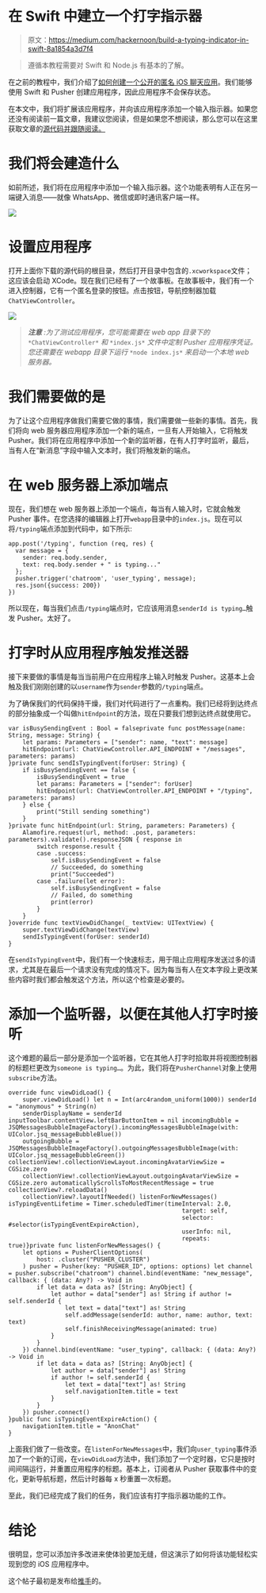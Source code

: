 # 在 Swift 中建立一个打字指示器

> 原文：<https://medium.com/hackernoon/build-a-typing-indicator-in-swift-8a1854a3d7f4>

> 遵循本教程需要对 Swift 和 Node.js 有基本的了解。

在之前的教程中，我们介绍了[如何创建一个公开的匿名 iOS 聊天应用](https://blog.pusher.com/create-anonymous-public-ios-chat-app/)。我们能够使用 Swift 和 Pusher 创建应用程序，因此应用程序不会保存状态。

在本文中，我们将扩展该应用程序，并向该应用程序添加一个输入指示器。如果您还没有阅读前一篇文章，我建议您阅读，但是如果您不想阅读，那么您可以在这里获取文章的[源代码并跟随阅读。](https://github.com/neoighodaro/anonymous-ios-app-pusher/tree/v1.0)

# 我们将会建造什么

如前所述，我们将在应用程序中添加一个输入指示器。这个功能表明有人正在另一端键入消息——就像 WhatsApp、微信或即时通讯客户端一样。

![](img/5da354e6603dccf42c50835a878ee455.png)

# 设置应用程序

打开上面你下载的源代码的根目录，然后打开目录中包含的`.xcworkspace`文件；这应该会启动 XCode。现在我们已经有了一个故事板。在故事板中，我们有一个进入控制器，它有一个匿名登录的按钮。点击按钮，导航控制器加载`ChatViewController`。

![](img/9185e40a491e76db09cc7c1db9817e5f.png)

> ***注意*** *:为了测试应用程序，您可能需要在 web app 目录下的* `*ChatViewController*` *和* `*index.js*` *文件中定制 Pusher 应用程序凭证。您还需要在 webapp 目录下运行* `*node index.js*` *来启动一个本地 web 服务器。*

# 我们需要做的是

为了让这个应用程序做我们需要它做的事情，我们需要做一些新的事情。首先，我们将向 web 服务器应用程序添加一个新的端点，一旦有人开始输入，它将触发 Pusher。我们将在应用程序中添加一个新的监听器，在有人打字时监听，最后，当有人在“新消息”字段中输入文本时，我们将触发新的端点。

# 在 web 服务器上添加端点

现在，我们想在 web 服务器上添加一个端点，每当有人输入时，它就会触发 Pusher 事件。在您选择的编辑器上打开`webapp`目录中的`index.js`。现在可以将`/typing`端点添加到代码中，如下所示:

```
app.post('/typing', function (req, res) {
  var message = {
    sender: req.body.sender,
    text: req.body.sender + " is typing..."
  };
  pusher.trigger('chatroom', 'user_typing', message);
  res.json({success: 200})
})
```

所以现在，每当我们点击`/typing`端点时，它应该用消息`senderId is typing…`触发 Pusher。太好了。

# 打字时从应用程序触发推送器

接下来要做的事情是每当当前用户在应用程序上输入时触发 Pusher。这基本上会触及我们刚刚创建的以`username`作为`sender`参数的`/typing`端点。

为了确保我们的代码保持干燥，我们对代码进行了一点重构。我们已经将到达终点的部分抽象成一个叫做`hitEndpoint`的方法，现在只要我们想到达终点就使用它。

```
var isBusySendingEvent : Bool = falseprivate func postMessage(name: String, message: String) {
    let params: Parameters = ["sender": name, "text": message]
    hitEndpoint(url: ChatViewController.API_ENDPOINT + "/messages", parameters: params)
}private func sendIsTypingEvent(forUser: String) {
    if isBusySendingEvent == false {
        isBusySendingEvent = true
        let params: Parameters = ["sender": forUser]
        hitEndpoint(url: ChatViewController.API_ENDPOINT + "/typing", parameters: params)
    } else {
        print("Still sending something")
    }
}private func hitEndpoint(url: String, parameters: Parameters) {
    Alamofire.request(url, method: .post, parameters: parameters).validate().responseJSON { response in
        switch response.result {
        case .success:
            self.isBusySendingEvent = false
            // Succeeded, do something
            print("Succeeded")
        case .failure(let error):
            self.isBusySendingEvent = false
            // Failed, do something
            print(error)
        }
    }
}override func textViewDidChange(_ textView: UITextView) {
    super.textViewDidChange(textView)
    sendIsTypingEvent(forUser: senderId)
}
```

在`sendIsTypingEvent`中，我们有一个快速标志，用于阻止应用程序发送过多的请求，尤其是在最后一个请求没有完成的情况下。因为每当有人在文本字段上更改某些内容时我们都会触发这个方法，所以这个检查是必要的。

# 添加一个监听器，以便在其他人打字时接听

这个难题的最后一部分是添加一个监听器，它在其他人打字时拾取并将视图控制器的标题栏更改为`someone is typing…`。为此，我们将在`PusherChannel`对象上使用`subscribe`方法。

```
override func viewDidLoad() {
    super.viewDidLoad() let n = Int(arc4random_uniform(1000)) senderId = "anonymous" + String(n)
    senderDisplayName = senderId inputToolbar.contentView.leftBarButtonItem = nil incomingBubble = JSQMessagesBubbleImageFactory().incomingMessagesBubbleImage(with: UIColor.jsq_messageBubbleBlue())
    outgoingBubble = JSQMessagesBubbleImageFactory().outgoingMessagesBubbleImage(with: UIColor.jsq_messageBubbleGreen()) collectionView!.collectionViewLayout.incomingAvatarViewSize = CGSize.zero
    collectionView!.collectionViewLayout.outgoingAvatarViewSize = CGSize.zero automaticallyScrollsToMostRecentMessage = true collectionView?.reloadData()
    collectionView?.layoutIfNeeded() listenForNewMessages() isTypingEventLifetime = Timer.scheduledTimer(timeInterval: 2.0,
                                                 target: self,
                                                 selector: #selector(isTypingEventExpireAction),
                                                 userInfo: nil,
                                                 repeats: true)}private func listenForNewMessages() {
    let options = PusherClientOptions(
        host: .cluster("PUSHER_CLUSTER")
    ) pusher = Pusher(key: "PUSHER_ID", options: options) let channel = pusher.subscribe("chatroom") channel.bind(eventName: "new_message", callback: { (data: Any?) -> Void in
        if let data = data as? [String: AnyObject] {
            let author = data["sender"] as! String if author != self.senderId {
                let text = data["text"] as! String
                self.addMessage(senderId: author, name: author, text: text)
                self.finishReceivingMessage(animated: true)
            }
        }
    }) channel.bind(eventName: "user_typing", callback: { (data: Any?) -> Void in
        if let data = data as? [String: AnyObject] {
            let author = data["sender"] as! String
            if author != self.senderId {
                let text = data["text"] as! String
                self.navigationItem.title = text
            }
        }
    }) pusher.connect()
}public func isTypingEventExpireAction() {
    navigationItem.title = "AnonChat"
}
```

上面我们做了一些改变。在`listenForNewMessages`中，我们向`user_typing`事件添加了一个新的订阅，在`viewDidLoad`方法中，我们添加了一个定时器，它只是按时间间隔运行，并重置应用程序的标题。基本上，订阅者从 Pusher 获取事件中的变化，更新导航标题，然后计时器每 x 秒重置一次标题。

至此，我们已经完成了我们的任务，我们应该有打字指示器功能的工作。

# 结论

很明显，您可以添加许多改进来使体验更加无缝，但这演示了如何将该功能轻松实现到您的 iOS 应用程序中。

这个帖子最初是发布给[推手](https://pusher.com/tutorials/typing-indicator-swift/)的。